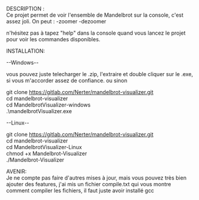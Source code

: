 DESCRIPTION :  
Ce projet permet de voir l'ensemble de Mandelbrot sur la console, c'est assez joli.
On peut :
-zoomer
-dezoomer

n'hésitez pas à tapez "help" dans la console quand vous lancez le projet pour voir les commandes disponibles.

INSTALLATION:  

--Windows--

vous pouvez juste telecharger le .zip, l'extraire et double cliquer sur le .exe, si vous m'accorder assez de confiance.
ou sinon

git clone https://gitlab.com/Nerter/mandelbrot-visualizer.git  
cd mandelbrot-visualizer  
cd MandelbrotVisualizer-windows  
.\mandelbrotVisualizer.exe  

--Linux--

git clone https://gitlab.com/Nerter/mandelbrot-visualizer.git  
cd mandelbrot-visualizer  
cd MandelbrotVisualizer-Linux  
chmod +x Mandelbrot-Visualizer  
./Mandelbrot-Visualizer

AVENIR:  
Je ne compte pas faire d'autres mises à jour, mais vous pouvez très bien ajouter des features,
j'ai mis un fichier compile.txt qui vous montre comment compiler les fichiers, il faut juste avoir installé gcc




